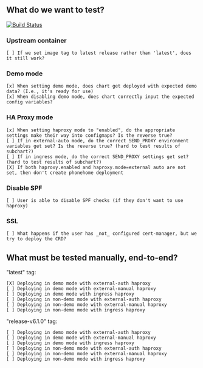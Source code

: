 ## What do we want to test?

[![Build Status](https://travis-ci.org/funkypenguin/docker-mailserver.svg?branch=add-helm-chart)](https://travis-ci.org/funkypenguin/docker-mailserver)

### Upstream container

```
[ ] If we set image tag to latest release rather than 'latest', does it still work?
```

### Demo mode

```
[x] When setting demo mode, does chart get deployed with expected demo data? (I.e., it's ready for use)
[x] When disabling demo mode, does chart correctly input the expected config variables?
```

### HA Proxy mode

```
[x] When setting haproxy mode to "enabled", do the appropriate settings make their way into configmaps? Is the reverse true?
[ ] If in external-auto mode, do the correct SEND_PROXY environment variables get set? Is the reverse true? (hard to test results of subchart?)
[ ] If in ingress mode, do the correct SEND_PROXY settings get set? (hard to test results of subchart?)
[X] If both haproxy.enabled and haproxy.mode=external auto are not set, then don't create phonehome deployment
```

### Disable SPF

```
[ ] User is able to disable SPF checks (if they don't want to use haproxy)
```

### SSL

```
[ ] What happens if the user has _not_ configured cert-manager, but we try to deploy the CRD?
```


## What must be tested manually, end-to-end?

"latest" tag:

```
[X] Deploying in demo mode with external-auth haproxy
[ ] Deploying in demo mode with external-manual haproxy
[ ] Deploying in demo mode with ingress haproxy
[ ] Deploying in non-demo mode with external-auth haproxy
[ ] Deploying in non-demo mode with external-manual haproxy
[ ] Deploying in non-demo mode with ingress haproxy
```

"release-v6.1.0" tag:

```
[ ] Deploying in demo mode with external-auth haproxy
[ ] Deploying in demo mode with external-manual haproxy
[ ] Deploying in demo mode with ingress haproxy
[ ] Deploying in non-demo mode with external-auth haproxy
[ ] Deploying in non-demo mode with external-manual haproxy
[ ] Deploying in non-demo mode with ingress haproxy
```
